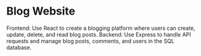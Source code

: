 # Blog Website

Frontend: 
    Use React to create a blogging platform where users can create, update, delete, and read blog posts.
Backend: 
    Use Express to handle API requests and manage blog posts, comments, and users in the SQL database.